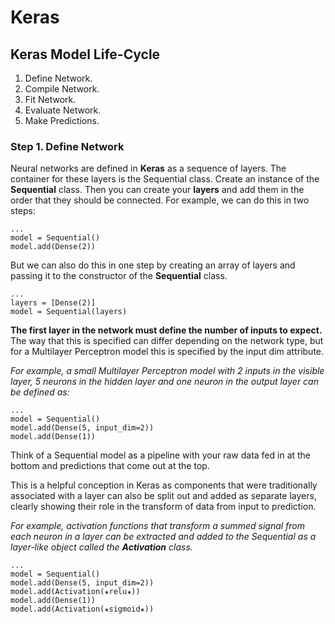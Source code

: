 # Keras

## Keras Model Life-Cycle

1. Define Network. 
2. Compile Network. 
3. Fit Network. 
4. Evaluate Network. 
5. Make Predictions.

### Step 1. Define Network

Neural networks are defined in **Keras** as a sequence of layers. The container for these layers is the Sequential class. Create an instance of the **Sequential** class. Then you can create your **layers** and add them in the order that they should be connected. For example, we can do this in two steps:

```text
...
model = Sequential()
model.add(Dense(2))
```

But we can also do this in one step by creating an array of layers and passing it to the constructor of the **Sequential** class.

```text
...
layers = [Dense(2)]
model = Sequential(layers)
```

**The first layer in the network must define the number of inputs to expect.** The way that this is specified can differ depending on the network type, but for a Multilayer Perceptron model this is specified by the input dim attribute.

_For example, a small Multilayer Perceptron model with 2 inputs in the visible layer, 5 neurons in the hidden layer and one neuron in the output layer can be defined as:_

```text
...
model = Sequential()
model.add(Dense(5, input_dim=2))
model.add(Dense(1))
```

Think of a Sequential model as a pipeline with your raw data fed in at the bottom and predictions that come out at the top. 

This is a helpful conception in Keras as components that were traditionally associated with a layer can also be split out and added as separate layers, clearly showing their role in the transform of data from input to prediction.

_For example, activation functions that transform a summed signal from each neuron in a layer can be extracted and added to the Sequential as a layer-like object called the **Activation** class._

```text
...
model = Sequential()
model.add(Dense(5, input_dim=2))
model.add(Activation(✬relu✬))
model.add(Dense(1))
model.add(Activation(✬sigmoid✬))
```


